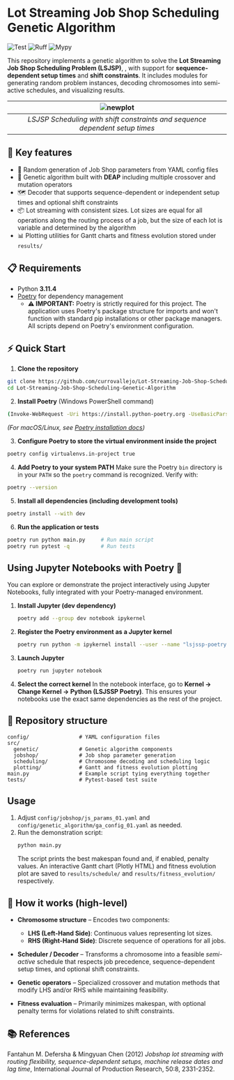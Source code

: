 

# Lot Streaming Job Shop Scheduling Genetic Algorithm

![Test](https://github.com/currovallejo/Lot-Streaming-Job-Shop-Scheduling-Genetic-Algorithm/actions/workflows/test.yaml/badge.svg)
![Ruff](https://github.com/currovallejo/Lot-Streaming-Job-Shop-Scheduling-Genetic-Algorithm/actions/workflows/ruff.yaml/badge.svg)
![Mypy](https://github.com/currovallejo/Lot-Streaming-Job-Shop-Scheduling-Genetic-Algorithm/actions/workflows/mypy.yaml/badge.svg)

This repository implements a genetic algorithm to solve the **Lot Streaming Job Shop Scheduling Problem (LSJSP)**, , with support for **sequence-dependent setup times** and **shift constraints**. It includes modules for generating random problem instances, decoding chromosomes into semi-active schedules, and visualizing results.

| ![newplot](https://github.com/user-attachments/assets/a19958ea-16c8-4115-a7dc-7d9ade8d5ded) | 
|:--:| 
| *LSJSP Scheduling with shift constraints and sequence dependent setup times* |

## 🚀 Key features

- 🎲 Random generation of Job Shop parameters from YAML config files
- 🧬 Genetic algorithm built with **DEAP** including multiple crossover and mutation operators
- 🗺️ Decoder that supports sequence-dependent or independent setup times and optional shift constraints
- 📦 Lot streaming with consistent sizes. Lot sizes are equal for all operations along the routing process of a job, but the size of each lot is variable and determined by the algorithm
- 📊 Plotting utilities for Gantt charts and fitness evolution stored under `results/`


## 📋 Requirements
- Python **3.11.4**
- [Poetry](https://python-poetry.org/) for dependency management
  - **⚠️ IMPORTANT:** Poetry is strictly required for this project. The application uses Poetry's package structure for imports and won't function with standard pip installations or other package managers. All scripts depend on Poetry's environment configuration.

## ⚡ Quick Start

1. **Clone the repository**

```bash
git clone https://github.com/currovallejo/Lot-Streaming-Job-Shop-Scheduling-Genetic-Algorithm.git
cd Lot-Streaming-Job-Shop-Scheduling-Genetic-Algorithm
```

2. **Install Poetry** (Windows PowerShell command)

```bash
(Invoke-WebRequest -Uri https://install.python-poetry.org -UseBasicParsing).Content | py -
```

*(For macOS/Linux, see [Poetry installation docs](https://python-poetry.org/docs/#installation))*

3. **Configure Poetry to store the virtual environment inside the project**

```bash
poetry config virtualenvs.in-project true
```

4. **Add Poetry to your system PATH**
   Make sure the Poetry `bin` directory is in your `PATH` so the `poetry` command is recognized.
   Verify with:

```bash
poetry --version
```

5. **Install all dependencies (including development tools)**

```bash
poetry install --with dev
```

6. **Run the application or tests**

```bash
poetry run python main.py     # Run main script
poetry run pytest -q          # Run tests
```

## Using Jupyter Notebooks with Poetry 📓

You can explore or demonstrate the project interactively using Jupyter Notebooks, fully integrated with your Poetry-managed environment.

1. **Install Jupyter (dev dependency)**

   ```bash
   poetry add --group dev notebook ipykernel
   ```

2. **Register the Poetry environment as a Jupyter kernel**

   ```bash
   poetry run python -m ipykernel install --user --name "lsjssp-poetry" --display-name "Python (LSJSSP Poetry)"
   ```

3. **Launch Jupyter**

   ```bash
   poetry run jupyter notebook
   ```

4. **Select the correct kernel**
   In the notebook interface, go to **Kernel → Change Kernel → Python (LSJSSP Poetry)**.
   This ensures your notebooks use the exact same dependencies as the rest of the project.

## 📂 Repository structure
```
config/                # YAML configuration files
src/
  genetic/             # Genetic algorithm components
  jobshop/             # Job shop parameter generation
  scheduling/          # Chromosome decoding and scheduling logic
  plotting/            # Gantt and fitness evolution plotting
main.py                # Example script tying everything together
tests/                 # Pytest-based test suite
```

## Usage
1. Adjust `config/jobshop/js_params_01.yaml` and `config/genetic_algorithm/ga_config_01.yaml` as needed.
2. Run the demonstration script:
   ```bash
   python main.py
   ```
   The script prints the best makespan found and, if enabled, penalty values. An interactive Gantt chart (Plotly HTML) and fitness evolution plot are saved to `results/schedule/` and `results/fitness_evolution/` respectively.

## 🧩 How it works (high-level)

- **Chromosome structure** – Encodes two components:

  * **LHS (Left-Hand Side)**: Continuous values representing lot sizes.
  * **RHS (Right-Hand Side)**: Discrete sequence of operations for all jobs.
- **Scheduler / Decoder** – Transforms a chromosome into a feasible *semi-active* schedule that respects job precedence, sequence-dependent setup times, and optional shift constraints.
- **Genetic operators** – Specialized crossover and mutation methods that modify LHS and/or RHS while maintaining feasibility.
- **Fitness evaluation** – Primarily minimizes makespan, with optional penalty terms for violations related to shift constraints.

## 📚 References
Fantahun M. Defersha & Mingyuan Chen (2012) *Jobshop lot streaming with routing flexibility, sequence-dependent setups, machine release dates and lag time*, International Journal of Production Research, 50:8, 2331-2352.


